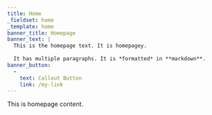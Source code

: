 ```yaml
---
title: Home
_fieldset: home
_template: home
banner_title: Homepage
banner_text: |
  This is the homepage text. It is homepagey.
  
  It has multiple paragraphs. It is *formatted* in **markdown**.
banner_button:
  - 
    text: Callout Button
    link: /my-link
---
```

This is homepage content.